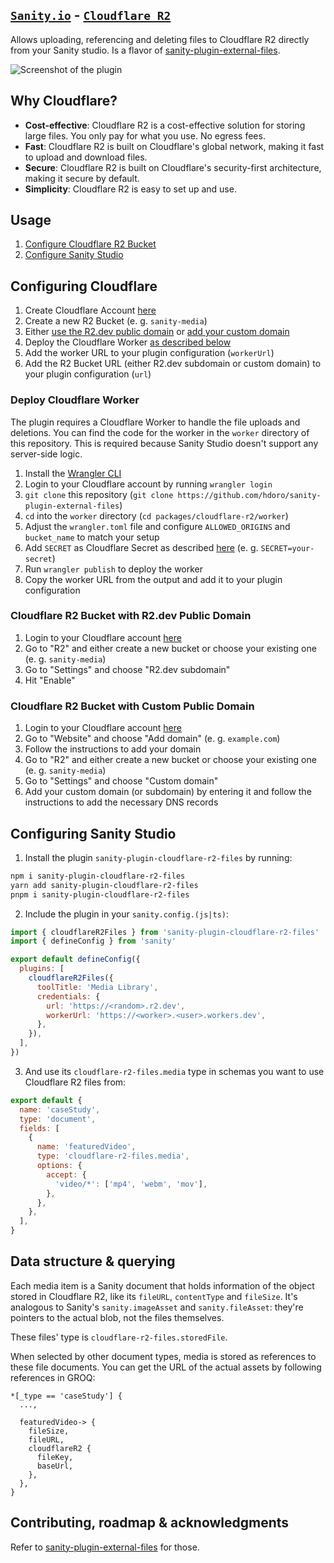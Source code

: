 ## [`Sanity.io`](https://sanity.io) - [`Cloudflare R2`](https://www.cloudflare.com/de-de/developer-platform/r2/)

Allows uploading, referencing and deleting files to Cloudflare R2 directly from your Sanity studio. Is a flavor of [sanity-plugin-external-files](https://github.com/hdoro/sanity-plugin-external-files).

![Screenshot of the plugin](https://raw.githubusercontent.com/hdoro/sanity-plugin-external-files/main/screenshots.png)

## Why Cloudflare?

- **Cost-effective**: Cloudflare R2 is a cost-effective solution for storing large files. You only pay for what you use. No egress fees.
- **Fast**: Cloudflare R2 is built on Cloudflare's global network, making it fast to upload and download files.
- **Secure**: Cloudflare R2 is built on Cloudflare's security-first architecture, making it secure by default.
- **Simplicity**: Cloudflare R2 is easy to set up and use.

## Usage

1. [Configure Cloudflare R2 Bucket](#configuring-the-cloudflare-r2-bucket)
2. [Configure Sanity Studio](#configuring-sanity-studio)

## Configuring Cloudflare

1. Create Cloudflare Account [here](https://dash.cloudflare.com/sign-up)
2. Create a new R2 Bucket (e. g. `sanity-media`)
3. Either [use the R2.dev public domain](#cloudflare-r2-bucket-with-r2dev-public-domain) or [add your custom domain](#cloudflare-r2-bucket-with-custom-public-domain)
4. Deploy the Cloudflare Worker [as described below](#deploy-cloudflare-worker)
5. Add the worker URL to your plugin configuration (`workerUrl`)
6. Add the R2 Bucket URL (either R2.dev subdomain or custom domain) to your plugin configuration (`url`)

### Deploy Cloudflare Worker

The plugin requires a Cloudflare Worker to handle the file uploads and deletions. You can find the code for the worker in the `worker` directory of this repository.
This is required because Sanity Studio doesn't support any server-side logic.

1. Install the [Wrangler CLI](https://developers.cloudflare.com/workers/cli-wrangler/install-update)
2. Login to your Cloudflare account by running `wrangler login`
3. `git clone` this repository (`git clone https://github.com/hdoro/sanity-plugin-external-files`)
4. `cd` into the `worker` directory (`cd packages/cloudflare-r2/worker`)
5. Adjust the `wrangler.toml` file and configure `ALLOWED_ORIGINS` and `bucket_name` to match your setup
6. Add `SECRET` as Cloudflare Secret as described [here](https://developers.cloudflare.com/workers/configuration/secrets/#adding-secrets-to-your-project) (e. g. `SECRET=your-secret`)
7. Run `wrangler publish` to deploy the worker
8. Copy the worker URL from the output and add it to your plugin configuration

### Cloudflare R2 Bucket with R2.dev Public Domain

1. Login to your Cloudflare account [here](https://dash.cloudflare.com/)
2. Go to "R2" and either create a new bucket or choose your existing one (e. g. `sanity-media`)
3. Go to "Settings" and choose "R2.dev subdomain"
4. Hit "Enable"

### Cloudflare R2 Bucket with Custom Public Domain

1. Login to your Cloudflare account [here](https://dash.cloudflare.com/)
2. Go to "Website" and choose "Add domain" (e. g. `example.com`)
3. Follow the instructions to add your domain
4. Go to "R2" and either create a new bucket or choose your existing one (e. g. `sanity-media`)
5. Go to "Settings" and choose "Custom domain"
6. Add your custom domain (or subdomain) by entering it and follow the instructions to add the necessary DNS records

## Configuring Sanity Studio

1. Install the plugin `sanity-plugin-cloudflare-r2-files` by running:

```bash
npm i sanity-plugin-cloudflare-r2-files
yarn add sanity-plugin-cloudflare-r2-files
pnpm i sanity-plugin-cloudflare-r2-files
```

2. Include the plugin in your `sanity.config.(js|ts)`:

```js
import { cloudflareR2Files } from 'sanity-plugin-cloudflare-r2-files'
import { defineConfig } from 'sanity'

export default defineConfig({
  plugins: [
    cloudflareR2Files({
      toolTitle: 'Media Library',
      credentials: {
        url: 'https://<random>.r2.dev',
        workerUrl: 'https://<worker>.<user>.workers.dev',
      },
    }),
  ],
})
```

3. And use its `cloudflare-r2-files.media` type in schemas you want to use Cloudflare R2 files from:

```js
export default {
  name: 'caseStudy',
  type: 'document',
  fields: [
    {
      name: 'featuredVideo',
      type: 'cloudflare-r2-files.media',
      options: {
        accept: {
          'video/*': ['mp4', 'webm', 'mov'],
        },
      },
    },
  ],
}
```

## Data structure & querying

Each media item is a Sanity document that holds information of the object stored in Cloudflare R2, like its `fileURL`, `contentType` and `fileSize`. It's analogous to Sanity's `sanity.imageAsset` and `sanity.fileAsset`: they're pointers to the actual blob, not the files themselves.

These files' type is `cloudflare-r2-files.storedFile`.

When selected by other document types, media is stored as references to these file documents. You can get the URL of the actual assets by following references in GROQ:

```groq
*[_type == 'caseStudy'] {
  ...,

  featuredVideo-> {
    fileSize,
    fileURL,
    cloudflareR2 {
      fileKey,
      baseUrl,
    },
  },
}
```

## Contributing, roadmap & acknowledgments

Refer to [sanity-plugin-external-files](https://github.com/hdoro/sanity-plugin-external-files) for those.
